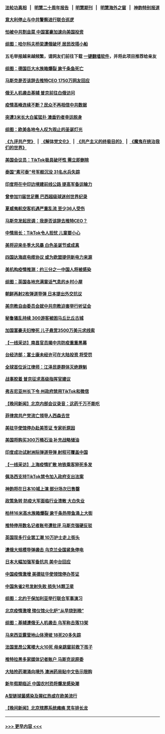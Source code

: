 #### [法轮功真相](https://github.com/gfw-breaker/truth/blob/master/README.md?t=0) &nbsp;&nbsp;|&nbsp;&nbsp; [明慧二十周年报告](https://github.com/gfw-breaker/mh-reports/blob/master/README.md?t=0) &nbsp;&nbsp;|&nbsp;&nbsp;[明慧期刊](https://github.com/gfw-breaker/mh-qikan) &nbsp;&nbsp;|&nbsp;&nbsp; [明慧海外之窗](https://github.com/gfw-breaker/mh-news/blob/master/README.md?t=0) &nbsp;&nbsp;|&nbsp;&nbsp; [神韵特别报道](https://github.com/gfw-breaker/mh-news/blob/master/shenyun.md?t=0)
#### [意大利停止与中共警察进行联合巡逻](../pages/nsc418/n13887808.md?t=12200343) 
#### [怕被中共割韭菜 中国富豪加速向美国投资](../pages/nsc418/n13887794.md?t=12200343) 
#### [组图：哈尔科夫桥梁遭俄破坏 居民改搭小船](../pages/nsc418/n13887631.md?t=12200343) 
#### 五毛举报越来越频繁，请网友们前往下载 [一键翻墙软件](https://github.com/gfw-breaker/ssr-accounts)，并将此项目推荐给亲友
#### [组图：德国巨大水族箱爆裂 逾千条鱼死亡](../pages/nsc418/n13887573.md?t=12200343) 
#### [马斯克是否该辞去推特CEO 1750万网友回应](../pages/nsc418/n13887768.md?t=12200343) 
#### [俄无人机袭击基辅 普京前往白俄访问](../pages/nsc418/n13887617.md?t=12200343) 
#### [疫情高峰连续不断？民众不再相信中共数据](../pages/nsc418/n13887570.md?t=12200343) 
#### [突遭3米长大白鲨猛扑 澳垂钓者幸运脱身](../pages/nsc418/n13887434.md?t=12200343) 
#### [组图：欧美各地令人叹为观止的圣诞灯光](../pages/nsc418/n13887352.md?t=12200343) 
#### [《九评共产党》](https://github.com/begood0513/9ping.md/blob/master/README.md) &nbsp;|&nbsp; [《解体党文化》](../../../../jtdwh.md/blob/master/README.md)  &nbsp;|&nbsp; [《共产主义的终极目的》](../../../../gczydzjmd.md/blob/master/README.md) &nbsp;|&nbsp; [《魔鬼在统治我们的世界》](../../../../mgztzwmdsj.md/blob/master/README.md) 
#### [美国会议员：TikTok极具破坏性 需立即删除](../pages/nsc418/n13887771.md?t=12200343) 
#### [泰国“素可泰”号军舰沉没 31名水兵失踪](../pages/nsc418/n13887571.md?t=12200343) 
#### [印度将在中印边境建前线公路 提高军备运输力](../pages/nsc418/n13887537.md?t=12200343) 
#### [曾参加11届世足赛 巴西超级球迷创世界纪录](../pages/nsc418/n13887389.md?t=12200343) 
#### [夏威夷航空客机遇严重乱流 至少36人受伤](../pages/nsc418/n13887398.md?t=12200343) 
#### [马斯克发起民调：我是否该辞去推特CEO？](../pages/nsc418/n13887355.md?t=12200343) 
#### [中情局长：TikTok令人担忧 儿童要小心](../pages/nsc418/n13886411.md?t=12200343) 
#### [美将迎来冬季大风暴 白色圣诞节或成真](../pages/nsc418/n13887209.md?t=12200343) 
#### [四国达海底电缆协议 或为欧盟提供新电力来源](../pages/nsc418/n13887260.md?t=12200343) 
#### [美机构疫情推测：约三分之一中国人将被感染](../pages/nsc418/n13887194.md?t=12200343) 
#### [组图：英国各地充满童话气息的乡村小屋](../pages/nsc418/n13887157.md?t=12200343) 
#### [朝鲜再射2枚弹道导弹 日本提出外交抗议](../pages/nsc418/n13887055.md?t=12200343) 
#### [美宗教自由委员会就中共宗教迫害举行听证会](../pages/nsc418/n13886918.md?t=12200343) 
#### [秘鲁骚乱持续 300游客被困马丘比丘古城](../pages/nsc418/n13886896.md?t=12200343) 
#### [加国富豪夫妇惨死 儿子悬赏3500万美元求线索](../pages/nsc418/n13886865.md?t=12200343) 
#### [【一线采访】南昌官员揭中共防疫重重黑幕](../pages/nsc418/n13886703.md?t=12200343) 
#### [台经济部：富士康未经许可在大陆投资 将受罚](../pages/nsc418/n13886861.md?t=12200343) 
#### [全球首位诉江律师：江泽民是群体灭绝罪魁](../pages/nsc418/n13886803.md?t=12200343) 
#### [战事胶着 普京征求高级指挥官建议](../pages/nsc418/n13886794.md?t=12200343) 
#### [弗吉尼亚州长下令 州政府禁用TikTok和微信](../pages/nsc418/n13886676.md?t=12200343) 
#### [【晚间新闻】北京内部会议录音：这药千万不能吃](../pages/nsc418/n13886691.md?t=12200343) 
#### [菲律宾共产党流亡领导人西森去世](../pages/nsc418/n13886690.md?t=12200343) 
#### [美驻华使馆停办赴美签证 专家析原因](../pages/nsc418/n13886582.md?t=12200343) 
#### [美国将购买300万桶石油 补充战略储油](../pages/nsc418/n13886482.md?t=12200343) 
#### [印度成功试射洲际弹道导弹 射程可覆盖中国](../pages/nsc418/n13886447.md?t=12200343) 
#### [【一线采访】上海疫情扩散 地铁乘客猝死多发](../pages/nsc418/n13886278.md?t=12200343) 
#### [佩洛西支持TikTok禁令加入政府支出法案](../pages/nsc418/n13886373.md?t=12200343) 
#### [神韵将在日本10城上演 部分场次已售罄](../pages/nsc418/n13886036.md?t=12200343) 
#### [政策急转 防疫大军面临行业溃散 大白失业](../pages/nsc418/n13886279.md?t=12200343) 
#### [柏林16米高水族箱爆裂 逾千条热带鱼涌上大街](../pages/nsc418/n13886289.md?t=12200343) 
#### [推特停用数名记者账号遭批评 马斯克强硬反驳](../pages/nsc418/n13885785.md?t=12200343) 
#### [英国现多行业罢工潮 10万护士走上街头](../pages/nsc418/n13886355.md?t=12200343) 
#### [遭俄大规模导弹袭击 乌克兰全国紧急停电](../pages/nsc418/n13886332.md?t=12200343) 
#### [日本大幅加强军备抗共 美中台回应](../pages/nsc418/n13886331.md?t=12200343) 
#### [中国疫情激增 美德驻华使领馆停办签证](../pages/nsc418/n13886335.md?t=12200343) 
#### [中国朱雀2号发射失败 损失14颗卫星](../pages/nsc418/n13885136.md?t=12200343) 
#### [组图：北约于保加利亚举行联合军事演习](../pages/nsc418/n13886131.md?t=12200343) 
#### [北京疫情激增 殡仪馆火化炉“从早烧到晚”](../pages/nsc418/n13886237.md?t=12200343) 
#### [组图：基辅遭俄无人机袭击 乌军称击落13架](../pages/nsc418/n13886184.md?t=12200343) 
#### [马来西亚露营地山体滑坡 18死20多失踪](../pages/nsc418/n13886177.md?t=12200343) 
#### [法国里昂公寓楼大火10死 母亲跳窗前救下孩子](../pages/nsc418/n13886174.md?t=12200343) 
#### [推特拉黑多家媒体记者账户 马斯克说原委](../pages/nsc418/n13886169.md?t=12200343) 
#### [大陆抢药潮涌向境外 澳洲药局贴中文告示限购](../pages/nsc418/n13886157.md?t=12200343) 
#### [新年假期临近 中国农村恐将爆发感染潮](../pages/nsc418/n13886148.md?t=12200343) 
#### [A型链球菌感染及猩红热或在欧美流行](../pages/nsc418/n13886121.md?t=12200343) 
#### [【晚间新闻】北京殡葬系统瘫痪 灵车排长龙](../pages/nsc418/n13884579.md?t=12200343) 

----
#### [ >>> 更早内容 <<< ](../indexes/nsc418-earlier.md)
